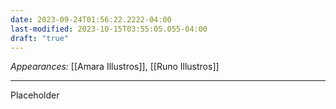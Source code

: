 ```yaml
---
date: 2023-09-24T01:56:22.2222-04:00
last-modified: 2023-10-15T03:55:05.055-04:00
draft: "true"
---
```

*Appearances:* [[Amara Illustros]], [[Runo Illustros]]  

---
Placeholder